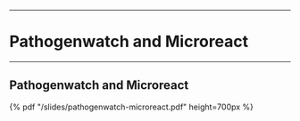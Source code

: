  ---
# Pathogenwatch and Microreact
---


## Pathogenwatch and Microreact

{% pdf "/slides/pathogenwatch-microreact.pdf" height=700px %}
